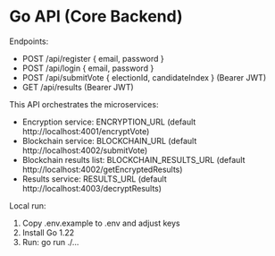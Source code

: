 # Go API (Core Backend)

Endpoints:

- POST /api/register { email, password }
- POST /api/login { email, password }
- POST /api/submitVote { electionId, candidateIndex } (Bearer JWT)
- GET /api/results (Bearer JWT)

This API orchestrates the microservices:

- Encryption service: ENCRYPTION_URL (default http://localhost:4001/encryptVote)
- Blockchain service: BLOCKCHAIN_URL (default http://localhost:4002/submitVote)
- Blockchain results list: BLOCKCHAIN_RESULTS_URL (default http://localhost:4002/getEncryptedResults)
- Results service: RESULTS_URL (default http://localhost:4003/decryptResults)

Local run:

1. Copy .env.example to .env and adjust keys
2. Install Go 1.22
3. Run: go run ./...
